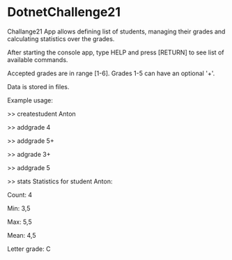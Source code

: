 # DotnetChallenge21
Challange21 App allows defining list of students, managing their grades and calculating statistics over the grades.

After starting the console app, type HELP and press [RETURN] to see list of available commands.

Accepted grades are in range [1-6]. Grades 1-5 can have an optional '+'.

Data is stored in files.

Example usage:

\>> createstudent Anton

\>> addgrade 4

\>> addgrade 5+

\>> adgrade 3+

\>> addgrade 5

\>> stats
Statistics for student Anton:

Count: 4

Min: 3,5

Max: 5,5

Mean: 4,5

Letter grade: C

